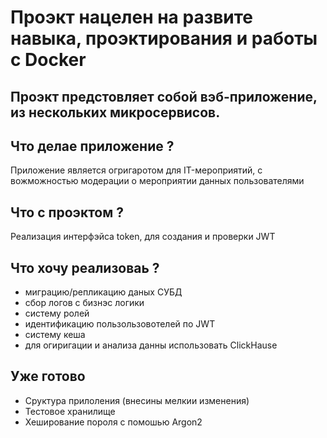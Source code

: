 # Проэкт нацелен на развите навыка, проэктирования и работы с Docker

## Проэкт предстовляет собой вэб-приложение, из нескольких микросервисов.

## Что делае приложение ? 
 Приложение является огригаротом для IT-мероприятий, с вожможностью модерации о мероприятии данных пользователями  

## Что с проэктом ?

Реализация интерфэйса token, для создания и проверки JWT 

## Что хочу реализоваь ?

- миграцию/репликацию даных СУБД
- сбор логов с бизнэс логики 
- систему ролей
- идентификацию пользользовотелей по JWT
- систему кеша 
- для огиригации и анализа данны использовать ClickHause

## Уже готово 

- Cруктура прилоления (внесины мелкии изменения)
- Тестовое хранилище 
- Хеширование пороля с помошью Argon2